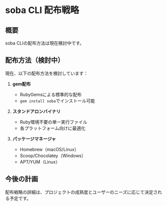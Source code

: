 # soba CLI 配布戦略

## 概要

soba CLIの配布方法は現在検討中です。

## 配布方法（検討中）

現在、以下の配布方法を検討しています：

1. **gem配布**
   - RubyGemsによる標準的な配布
   - `gem install soba`でインストール可能

2. **スタンドアロンバイナリ**
   - Ruby環境不要の単一実行ファイル
   - 各プラットフォーム向けに最適化

3. **パッケージマネージャ**
   - Homebrew（macOS/Linux）
   - Scoop/Chocolatey（Windows）
   - APT/YUM（Linux）

## 今後の計画

配布戦略の詳細は、プロジェクトの成熟度とユーザーのニーズに応じて決定される予定です。